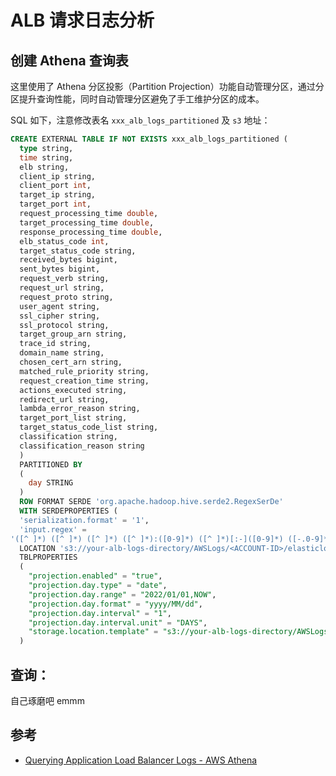 # ALB 请求日志分析

## 创建 Athena 查询表

这里使用了 Athena 分区投影（Partition Projection）功能自动管理分区，通过分区提升查询性能，同时自动管理分区避免了手工维护分区的成本。

SQL 如下，注意修改表名 `xxx_alb_logs_partitioned` 及 `s3` 地址：

```sql
CREATE EXTERNAL TABLE IF NOT EXISTS xxx_alb_logs_partitioned (
  type string,
  time string,
  elb string,
  client_ip string,
  client_port int,
  target_ip string,
  target_port int,
  request_processing_time double,
  target_processing_time double,
  response_processing_time double,
  elb_status_code int,
  target_status_code string,
  received_bytes bigint,
  sent_bytes bigint,
  request_verb string,
  request_url string,
  request_proto string,
  user_agent string,
  ssl_cipher string,
  ssl_protocol string,
  target_group_arn string,
  trace_id string,
  domain_name string,
  chosen_cert_arn string,
  matched_rule_priority string,
  request_creation_time string,
  actions_executed string,
  redirect_url string,
  lambda_error_reason string,
  target_port_list string,
  target_status_code_list string,
  classification string,
  classification_reason string
  )
  PARTITIONED BY
  (
    day STRING
  )
  ROW FORMAT SERDE 'org.apache.hadoop.hive.serde2.RegexSerDe'
  WITH SERDEPROPERTIES (
  'serialization.format' = '1',
  'input.regex' = 
'([^ ]*) ([^ ]*) ([^ ]*) ([^ ]*):([0-9]*) ([^ ]*)[:-]([0-9]*) ([-.0-9]*) ([-.0-9]*) ([-.0-9]*) (|[-0-9]*) (-|[-0-9]*) ([-0-9]*) ([-0-9]*) \"([^ ]*) (.*) (- |[^ ]*)\" \"([^\"]*)\" ([A-Z0-9-_]+) ([A-Za-z0-9.-]*) ([^ ]*) \"([^\"]*)\" \"([^\"]*)\" \"([^\"]*)\" ([-.0-9]*) ([^ ]*) \"([^\"]*)\" \"([^\"]*)\" \"([^ ]*)\" \"([^\s]+?)\" \"([^\s]+)\" \"([^ ]*)\" \"([^ ]*)\"')
  LOCATION 's3://your-alb-logs-directory/AWSLogs/<ACCOUNT-ID>/elasticloadbalancing/<REGION>/'
  TBLPROPERTIES
  (
    "projection.enabled" = "true",
    "projection.day.type" = "date",
    "projection.day.range" = "2022/01/01,NOW",
    "projection.day.format" = "yyyy/MM/dd",
    "projection.day.interval" = "1",
    "projection.day.interval.unit" = "DAYS",
    "storage.location.template" = "s3://your-alb-logs-directory/AWSLogs/<ACCOUNT-ID>/elasticloadbalancing/<REGION>/${day}"
  )
```

## 查询：

自己琢磨吧 emmm

## 参考

- [Querying Application Load Balancer Logs - AWS Athena](https://docs.aws.amazon.com/athena/latest/ug/application-load-balancer-logs.html)

